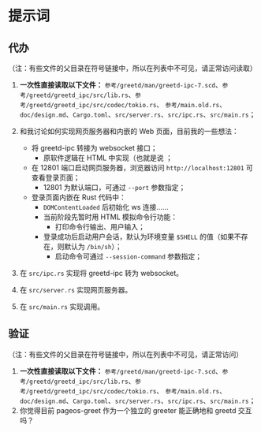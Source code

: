 # 提示词

## 代办

（注：有些文件的父目录在符号链接中，所以在列表中不可见，请正常访问读取）

1. **一次性直接读取以下文件：**
   `参考/greetd/man/greetd-ipc-7.scd`、`参考/greetd/greetd_ipc/src/lib.rs`、`参考/greetd/greetd_ipc/src/codec/tokio.rs`、
   `参考/main.old.rs`、`doc/design.md`、`Cargo.toml`、`src/server.rs`、`src/ipc.rs`、`src/main.rs`；
2. 和我讨论如何实现网页服务器和内嵌的 Web 页面，目前我的一些想法：

   - 将 greetd-ipc 转接为 websocket 接口；
     - 原软件逻辑在 HTML 中实现（也就是说 ；
   - 在 12801 端口启动网页服务器，浏览器访问 `http://localhost:12801` 可查看登录页面；
     - 12801 为默认端口，可通过 `--port` 参数指定；
   - 登录页面内嵌在 Rust 代码中：
     - `DOMContentLoaded` 后初始化 ws 连接……
     - 当前阶段先暂时用 HTML 模拟命令行功能：
       - 打印命令行输出、用户输入；
     - 登录成功后启动用户会话，默认为环境变量 `$SHELL` 的值（如果不存在，则默认为 `/bin/sh`）；
       - 启动命令可通过 `--session-command` 参数指定；

3. 在 `src/ipc.rs` 实现将 greetd-ipc 转为 websocket。
4. 在 `src/server.rs` 实现网页服务器。
5. 在 `src/main.rs` 实现调用。

## 验证

（注：有些文件的父目录在符号链接中，所以在列表中不可见，请正常访问）

1. **一次性直接读取以下文件：**
   `参考/greetd/man/greetd-ipc-7.scd`、`参考/greetd/greetd_ipc/src/lib.rs`、`参考/greetd/greetd_ipc/src/codec/tokio.rs`、
   `参考/main.old.rs`、`doc/design.md`、`Cargo.toml`、`src/server.rs`、`src/ipc.rs`、`src/main.rs`；
2. 你觉得目前 pageos-greet 作为一个独立的 greeter 能正确地和 greetd 交互吗？
